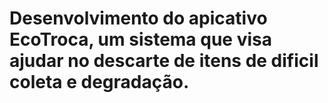 # Desenvolvimento do apicativo EcoTroca, um sistema que visa ajudar no descarte de itens de dificil coleta e degradação.
